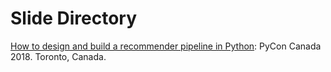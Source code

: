 # Slide Directory

[How to design and build a recommender pipeline in Python](pycon-canada-2018.pdf): PyCon Canada 2018. Toronto, Canada.
